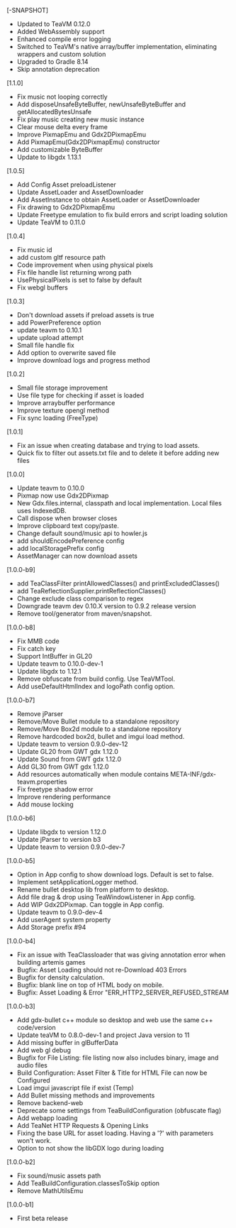 [-SNAPSHOT]
- Updated to TeaVM 0.12.0
- Added WebAssembly support
- Enhanced compile error logging
- Switched to TeaVM's native array/buffer implementation, eliminating wrappers and custom solution
- Upgraded to Gradle 8.14
- Skip annotation deprecation

[1.1.0]
- Fix music not looping correctly
- Add disposeUnsafeByteBuffer, newUnsafeByteBuffer and getAllocatedBytesUnsafe
- Fix play music creating new music instance
- Clear mouse delta every frame
- Improve PixmapEmu and Gdx2DPixmapEmu
- Add PixmapEmu(Gdx2DPixmapEmu) constructor
- Add customizable ByteBuffer
- Update to libgdx 1.13.1

[1.0.5]
- Add Config Asset preloadListener
- Update AssetLoader and AssetDownloader
- Add AssetInstance to obtain AssetLoader or AssetDownloader
- Fix drawing to Gdx2DPixmapEmu
- Update Freetype emulation to fix build errors and script loading solution
- Update TeaVM to 0.11.0

[1.0.4]
- Fix music id
- add custom gltf resource path
- Code improvement when using physical pixels
- Fix file handle list returning wrong path
- UsePhysicalPixels is set to false by default
- Fix webgl buffers

[1.0.3]
- Don't download assets if preload assets is true
- add PowerPreference option
- update teavm to 0.10.1
- update upload attempt
- Small file handle fix
- Add option to overwrite saved file
- Improve download logs and progress method

[1.0.2]
- Small file storage improvement
- Use file type for checking if asset is loaded
- Improve arraybuffer performance
- Improve texture opengl method
- Fix sync loading (FreeType)

[1.0.1]
- Fix an issue when creating database and trying to load assets.
- Quick fix to filter out assets.txt file and to delete it before adding new files

[1.0.0]
- Update teavm to 0.10.0
- Pixmap now use Gdx2DPixmap
- New Gdx.files.internal, classpath and local implementation. Local files uses IndexedDB.  
- Call dispose when browser closes
- Improve clipboard text copy/paste.
- Change default sound/music api to howler.js
- add shouldEncodePreference config
- add localStoragePrefix config
- AssetManager can now download assets

[1.0.0-b9]
- add TeaClassFilter printAllowedClasses() and printExcludedClasses()
- add TeaReflectionSupplier.printReflectionClasses()
- Change exclude class comparison to regex
- Downgrade teavm dev 0.10.X version to 0.9.2 release version
- Remove tool/generator from maven/snapshot.

[1.0.0-b8]
- Fix MMB code
- Fix catch key
- Support IntBuffer in GL20
- Update teavm to 0.10.0-dev-1
- Update libgdx to 1.12.1
- Remove obfuscate from build config. Use TeaVMTool.
- Add useDefaultHtmlIndex and logoPath config option.

[1.0.0-b7]
- Remove jParser
- Remove/Move Bullet module to a standalone repository
- Remove/Move Box2d module to a standalone repository
- Remove hardcoded box2d, bullet and imgui load method.
- Update teavm to version 0.9.0-dev-12
- Update GL20 from GWT gdx 1.12.0
- Update Sound from GWT gdx 1.12.0
- Add GL30 from GWT gdx 1.12.0
- Add resources automatically when module contains META-INF/gdx-teavm.properties
- Fix freetype shadow error
- Improve rendering performance
- Add mouse locking

[1.0.0-b6]
- Update libgdx to version 1.12.0
- Update jParser to version b3
- Update teavm to version 0.9.0-dev-7

[1.0.0-b5]
- Option in App config to show download logs. Default is set to false.
- Implement setApplicationLogger method.
- Rename bullet desktop lib from platform to desktop.
- Add file drag & drop using TeaWindowListener in App config.
- Add WIP Gdx2DPixmap. Can toggle in App config.
- Update teavm to 0.9.0-dev-4
- Add userAgent system property
- Add Storage prefix #94

[1.0.0-b4]
- Fix an issue with TeaClassloader that was giving annotation error when building artemis games
- Bugfix: Asset Loading should not re-Download 403 Errors
- Bugfix for density calculation.
- Bugfix: blank line on top of HTML body on mobile.
- Bugfix: Asset Loading & Error "ERR_HTTP2_SERVER_REFUSED_STREAM

[1.0.0-b3]
- Add gdx-bullet c++ module so desktop and web use the same c++ code/version
- Update teaVM to 0.8.0-dev-1 and project Java version to 11
- Add missing buffer in glBufferData
- Add web gl debug
- Bugfix for File Listing: file listing now also includes binary, image and audio files
- Build Configuration: Asset Filter & Title for HTML File can now be Configured
- Load imgui javascript file if exist (Temp)
- Add Bullet missing methods and improvements
- Remove backend-web
- Deprecate some settings from TeaBuildConfiguration (obfuscate flag)
- Add webapp loading
- Add TeaNet HTTP Requests & Opening Links
- Fixing the base URL for asset loading. Having a '?' with parameters won't work.
- Option to not show the libGDX logo during loading

[1.0.0-b2]
- Fix sound/music assets path
- Add TeaBuildConfiguration.classesToSkip option
- Remove MathUtilsEmu

[1.0.0-b1]
- First beta release